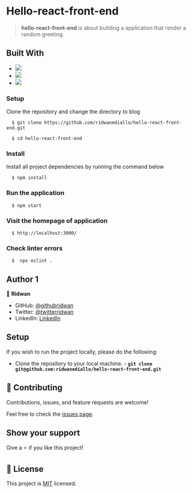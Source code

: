 # Hello-react-front-end


> **hello-react-front-end** is about building a application that render a random greeting.


## Built With

- ![](https://img.shields.io/badge/Github-blueviolet)
- ![](https://img.shields.io/badge/Bootstrap-blueviolet)
- ![](https://img.shields.io/badge/React-lightblue)

### Setup
Clone the repository and change the directory to blog

```
  $ git clone https://github.com/ridwanediallo/hello-react-front-end.git

  $ cd hello-react-front-end
```

### Install
Install all project dependencies by running the command below

```
  $ npm install
```

### Run the application
```
  $ npm start
```

### Visit the homepage of application
```
  $ http://localhost:3000/
```

### Check linter errors
```
  $  npx eslint .
```

## Author 1

👤 **Ridwan**

- GitHub: [@githubridwan](https://github.com/ridwanediallo)
- Twitter: [@twitterridwan](https://twitter.com/RidwaneD)
- LinkedIn: [LinkedIn](https://www.linkedin.com/in/ridwan-diallo)

## Setup

If you wish to run the project locally, please do the following:

- Clone the repository to your local machine. - **`git clone git@github.com:ridwanediallo/hello-react-front-end.git`**

## 🤝 Contributing

Contributions, issues, and feature requests are welcome!

Feel free to check the [issues page](https://github.com/ridwanediallo/hello-react-front-end/issues).

## Show your support

Give a ⭐️ if you like this project!

## 📝 License

This project is [MIT](./MIT.md) licensed.
